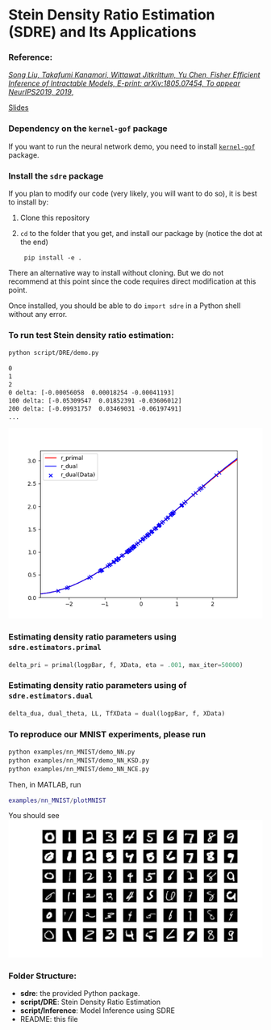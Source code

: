 # Stein Density Ratio Estimation (SDRE) and Its Applications

### Reference: 
[*Song Liu, Takafumi Kanamori, Wittawat Jitkrittum, Yu Chen, Fisher Efficient Inference of Intractable Models, E-print: arXiv:1805.07454,  To appear NeurIPS2019, 2019*](https://arxiv.org/abs/1805.07454),

[Slides](./slides.pdf)

### Dependency on the `kernel-gof` package
If you want to run the neural network demo, you need to install [`kernel-gof`](https://github.com/wittawatj/kernel-gof) package. 

### Install the `sdre` package

If you plan to modify our code (very likely, you will want to do so), it is best to install by:

1. Clone this repository 
2. `cd` to the folder that you get, and install our package by (notice the dot at the end)

        pip install -e .

There an alternative way to install without cloning. But we do not recommend at
this point since the code requires direct modification at this point.


Once installed, you should be able to do `import sdre` in a Python shell without any error.

### To run test Stein density ratio estimation:

```bash
python script/DRE/demo.py
```

```
0
1
2
0 delta: [-0.00056058  0.00018254 -0.00041193]
100 delta: [-0.05309547  0.01852391 -0.03606012]
200 delta: [-0.09931757  0.03469031 -0.06197491]
...

```

![demo.png](demo.png "")


### Estimating density ratio parameters using `sdre.estimators.primal`
```python
delta_pri = primal(logpBar, f, XData, eta = .001, max_iter=50000)
```

### Estimating density ratio parameters using of `sdre.estimators.dual`
```python
delta_dua, dual_theta, LL, TfXData = dual(logpBar, f, XData)
```

### To reproduce our MNIST experiments, please run
```bash
python examples/nn_MNIST/demo_NN.py
python examples/nn_MNIST/demo_NN_KSD.py
python examples/nn_MNIST/demo_NN_NCE.py
```
Then, in MATLAB, run
```MATLAB
examples/nn_MNIST/plotMNIST
```
You should see
![mnist.png](mnist.png "")

### Folder Structure: 
- **sdre**: the provided Python package. 
- **script/DRE**: Stein Density Ratio Estimation
- **script/Inference**: Model Inference using SDRE
- README: this file